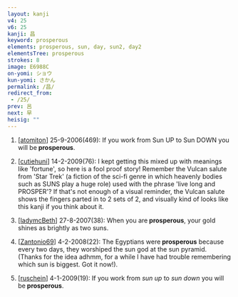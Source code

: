 ```yaml
---
layout: kanji
v4: 25
v6: 25
kanji: 昌
keyword: prosperous
elements: prosperous, sun, day, sun2, day2
elementsTree: prosperous
strokes: 8
image: E6988C
on-yomi: ショウ
kun-yomi: さかん
permalink: /昌/
redirect_from:
 - /25/
prev: 呂
next: 早
heisig: ""
---
```


1) [<a href="http://kanji.koohii.com/profile/atomiton">atomiton</a>] 25-9-2006(469): If you work from Sun UP to Sun DOWN you will be<strong> prosperous</strong>.

2) [<a href="http://kanji.koohii.com/profile/cutiehuni">cutiehuni</a>] 14-2-2009(76): I kept getting this mixed up with meanings like &#039;fortune&#039;, so here is a fool proof story! Remember the Vulcan salute from &#039;Star Trek&#039; (a fiction of the sci-fi genre in which heavenly bodies such as SUNS play a huge role) used with the phrase &#039;live long and PROSPER&#039;? If that&#039;s not enough of a visual reminder, the Vulcan salute shows the fingers parted in to 2 sets of 2, and visually kind of looks like this kanji if you think about it.

3) [<a href="http://kanji.koohii.com/profile/ladymcBeth">ladymcBeth</a>] 27-8-2007(38): When you are<strong> prosperous</strong>, your gold shines as brightly as two suns.

4) [<a href="http://kanji.koohii.com/profile/Zantonio69">Zantonio69</a>] 4-2-2008(22): The Egyptians were<strong> prosperous</strong> because every two days, they worshiped the sun god at the sun pyramid. (Thanks for the idea adhmm, for a while I have had trouble remembering which sun is biggest. Got it now!).

5) [<a href="http://kanji.koohii.com/profile/ruschein">ruschein</a>] 4-1-2009(19): If you work from <em>sun up</em> to <em>sun down</em> you will be<strong> prosperous</strong>.

